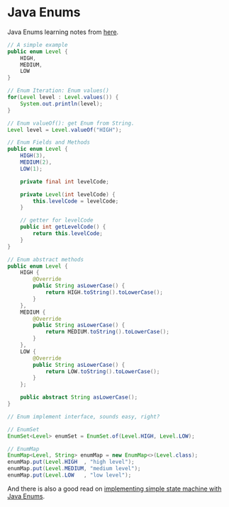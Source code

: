 # Java Enums

Java Enums learning notes from [here](http://tutorials.jenkov.com/java/enums.html).

```java
// A simple example
public enum Level {
    HIGH,
    MEDIUM,
    LOW
}

// Enum Iteration: Enum values()
for(Level level : Level.values()) {
    System.out.println(level);
}

// Enum valueOf(): get Enum from String.
Level level = Level.valueOf("HIGH");

// Enum Fields and Methods
public enum Level {
    HIGH(3),
    MEDIUM(2),
    LOW(1);

    private final int levelCode;

    private Level(int levelCode) {
        this.levelCode = levelCode;
    }

    // getter for levelCode
    public int getLevelCode() {
        return this.levelCode;
    }
}

// Enum abstract methods
public enum Level {
    HIGH {
        @Override
        public String asLowerCase() {
            return HIGH.toString().toLowerCase();
        }
    },
    MEDIUM {
        @Override
        public String asLowerCase() {
            return MEDIUM.toString().toLowerCase();
        }
    },
    LOW {
        @Override
        public String asLowerCase() {
            return LOW.toString().toLowerCase();
        }
    };

    public abstract String asLowerCase();
}

// Enum implement interface, sounds easy, right?

// EnumSet
EnumSet<Level> enumSet = EnumSet.of(Level.HIGH, Level.LOW);

// EnumMap
EnumMap<Level, String> enumMap = new EnumMap<>(Level.class);
enumMap.put(Level.HIGH  , "high level");
enumMap.put(Level.MEDIUM, "medium level");
enumMap.put(Level.LOW   , "low level");

```

And there is also a good read on [implementing simple state machine with Java Enums](https://www.baeldung.com/java-enum-simple-state-machine).
